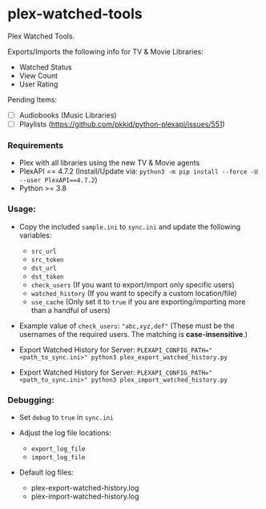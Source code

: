 # plex-watched-tools
Plex Watched Tools.

Exports/Imports the following info for TV & Movie Libraries:
* Watched Status
* View Count
* User Rating

Pending Items:
* [ ] Audiobooks (Music Libraries)
* [ ] Playlists (https://github.com/pkkid/python-plexapi/issues/551)

### Requirements

* Plex with all libraries using the new TV & Movie agents
* PlexAPI == 4.7.2 (Install/Update via: `python3 -m pip install --force -U --user PlexAPI==4.7.2`)
* Python >= 3.8

### Usage:

* Copy the included `sample.ini` to `sync.ini` and update the following variables:
    * `src_url`
    * `src_token`
    * `dst_url`
    * `dst_token`
    * `check_users` (If you want to export/import only specific users)
    * `watched_history` (If you want to specify a custom location/file)
    * `use_cache` (Only set it to `true` if you are exporting/importing more than a handful of users)

* Example value of `check_users`: `"abc,xyz,def"` (These must be the usernames of the required users. The matching is **case-insensitive**.)

* Export Watched History for Server:
    `PLEXAPI_CONFIG_PATH="<path_to_sync.ini>" python3 plex_export_watched_history.py`

* Export Watched History for Server:
    `PLEXAPI_CONFIG_PATH="<path_to_sync.ini>" python3 plex_import_watched_history.py`

### Debugging:

* Set `debug` to `true` in `sync.ini`

* Adjust the log file locations:
    * `export_log_file`
    * `import_log_file`

* Default log files:
    * plex-export-watched-history.log
    * plex-import-watched-history.log
